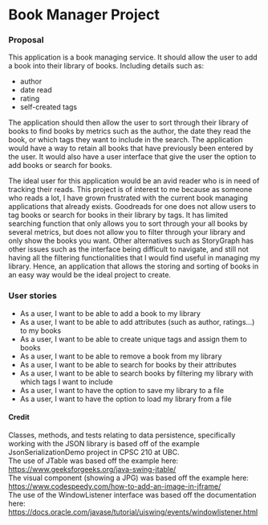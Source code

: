 # Book Manager Project

### Proposal

This application is a book managing service. It should allow the user to add a book into their library of books. 
Including details such as: 
- author
- date read
- rating
- self-created tags

The application should then allow the user to sort through their library of books 
to find books by metrics such as the author, the date they read the book, or which tags they want to include in the 
search. The application would have a way to retain all books that have previously been entered by the user. It would 
also have a user interface that give the user the option to add books or search for books.

The ideal user for this application would be an avid reader who is in need of tracking their reads. This project is 
of interest to me because as someone who reads a lot, I have grown frustrated with the current book managing 
applications that already exists. Goodreads for one does not allow users to tag books or search for books in their 
library by tags. It has limited searching function that only allows you to sort through your all books by several 
metrics, but does not allow you to filter through your library and only show the books you want. Other alternatives 
such as StoryGraph has other issues such as the interface being difficult to navigate, and still not having all the 
filtering functionalities that I would find useful in managing my library. Hence, an application that allows the 
storing and sorting of books in an easy way would be the ideal project to create.

### User stories
- As a user, I want to be able to add a book to my library
- As a user, I want to be able to add attributes (such as author, ratings...) to my books
- As a user, I want to be able to create unique tags and assign them to books
- As a user, I want to be able to remove a book from my library
- As a user, I want to be able to search for books by their attributes
- As a user, I want to be able to search books by filtering my library with which tags I want to include 
- As a user, I want to have the option to save my library to a file
- As a user, I want to have the option to load my library from a file

#### Credit
Classes, methods, and tests relating to data persistence, specifically working with the JSON library is based off of 
the example JsonSerializationDemo project in CPSC 210 at UBC.<br/>
The use of JTable was based off the example here: https://www.geeksforgeeks.org/java-swing-jtable/ <br/>
The visual component (showing a JPG) was based off the example here: https://www.codespeedy.com/how-to-add-an-image-in-jframe/ <br/>
The use of the WindowListener interface was based off the documentation here: https://docs.oracle.com/javase/tutorial/uiswing/events/windowlistener.html